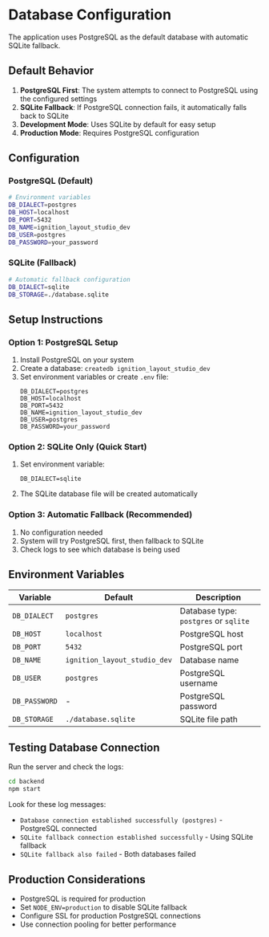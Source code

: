 # Database Configuration

The application uses PostgreSQL as the default database with automatic SQLite fallback.

## Default Behavior

1. **PostgreSQL First**: The system attempts to connect to PostgreSQL using the configured settings
2. **SQLite Fallback**: If PostgreSQL connection fails, it automatically falls back to SQLite
3. **Development Mode**: Uses SQLite by default for easy setup
4. **Production Mode**: Requires PostgreSQL configuration

## Configuration

### PostgreSQL (Default)
```bash
# Environment variables
DB_DIALECT=postgres
DB_HOST=localhost
DB_PORT=5432
DB_NAME=ignition_layout_studio_dev
DB_USER=postgres
DB_PASSWORD=your_password
```

### SQLite (Fallback)
```bash
# Automatic fallback configuration
DB_DIALECT=sqlite
DB_STORAGE=./database.sqlite
```

## Setup Instructions

### Option 1: PostgreSQL Setup
1. Install PostgreSQL on your system
2. Create a database: `createdb ignition_layout_studio_dev`
3. Set environment variables or create `.env` file:
   ```
   DB_DIALECT=postgres
   DB_HOST=localhost
   DB_PORT=5432
   DB_NAME=ignition_layout_studio_dev
   DB_USER=postgres
   DB_PASSWORD=your_password
   ```

### Option 2: SQLite Only (Quick Start)
1. Set environment variable:
   ```
   DB_DIALECT=sqlite
   ```
2. The SQLite database file will be created automatically

### Option 3: Automatic Fallback (Recommended)
1. No configuration needed
2. System will try PostgreSQL first, then fallback to SQLite
3. Check logs to see which database is being used

## Environment Variables

| Variable | Default | Description |
|----------|---------|-------------|
| `DB_DIALECT` | `postgres` | Database type: `postgres` or `sqlite` |
| `DB_HOST` | `localhost` | PostgreSQL host |
| `DB_PORT` | `5432` | PostgreSQL port |
| `DB_NAME` | `ignition_layout_studio_dev` | Database name |
| `DB_USER` | `postgres` | PostgreSQL username |
| `DB_PASSWORD` | - | PostgreSQL password |
| `DB_STORAGE` | `./database.sqlite` | SQLite file path |

## Testing Database Connection

Run the server and check the logs:
```bash
cd backend
npm start
```

Look for these log messages:
- `Database connection established successfully (postgres)` - PostgreSQL connected
- `SQLite fallback connection established successfully` - Using SQLite fallback
- `SQLite fallback also failed` - Both databases failed

## Production Considerations

- PostgreSQL is required for production
- Set `NODE_ENV=production` to disable SQLite fallback
- Configure SSL for production PostgreSQL connections
- Use connection pooling for better performance 